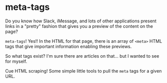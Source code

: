 # meta-tags

Do you know how Slack, iMessage, and lots of other applications present links in
a "pretty" fashion that gives you a preview of the content on the page?

`meta-tags`! Yes!! In the HTML for that page, there is an array of `<meta>` HTML
tags that give important information enabling these previews.

So what tags exist? I'm sure there are articles on that... but I wanted to see for myself.

Cue HTML scraping! Some simple little tools to pull the `meta` tags for a given URL.
